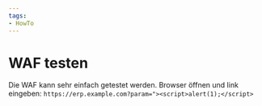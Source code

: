 ```yaml
---
tags:
- HowTo
---
```

# WAF testen

 Die WAF kann sehr einfach getestet werden. Browser öffnen und link eingeben: `https://erp.example.com?param="><script>alert(1);</script>`